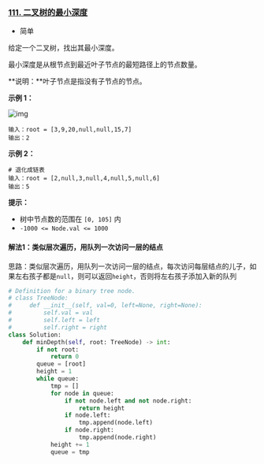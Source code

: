 ### [111. 二叉树的最小深度](https://leetcode.cn/problems/minimum-depth-of-binary-tree/)

- 简单

给定一个二叉树，找出其最小深度。

最小深度是从根节点到最近叶子节点的最短路径上的节点数量。

**说明：**叶子节点是指没有子节点的节点。

**示例 1：**

 ![img](https://assets.leetcode.com/uploads/2020/10/12/ex_depth.jpg)

```
输入：root = [3,9,20,null,null,15,7]
输出：2
```

**示例 2：**

```
# 退化成链表
输入：root = [2,null,3,null,4,null,5,null,6]
输出：5
```

**提示：**

- 树中节点数的范围在 `[0, 105]` 内
- `-1000 <= Node.val <= 1000`

#### 解法1：类似层次遍历，用队列一次访问一层的结点

思路：类似层次遍历，用队列一次访问一层的结点，每次访问每层结点的儿子，如果左右孩子都是`null`，则可以返回`height`，否则将左右孩子添加入新的队列

```python
# Definition for a binary tree node.
# class TreeNode:
#     def __init__(self, val=0, left=None, right=None):
#         self.val = val
#         self.left = left
#         self.right = right
class Solution:
    def minDepth(self, root: TreeNode) -> int:
        if not root:
            return 0
        queue = [root]
        height = 1
        while queue:
            tmp = []
            for node in queue:
                if not node.left and not node.right:
                    return height
                if node.left:
                    tmp.append(node.left)
                if node.right:
                    tmp.append(node.right)
            height += 1
            queue = tmp
```

